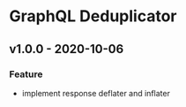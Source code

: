 # GraphQL Deduplicator


<a name="v1.0.0"></a>
## v1.0.0 - 2020-10-06
### Feature
- implement response deflater and inflater


[Unreleased]: https://github.com/kumparan/gqldeduplicator/compare/v1.0.0...HEAD
